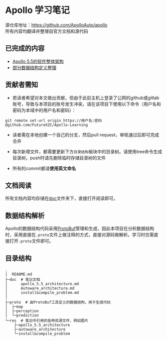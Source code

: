 # Apollo 学习笔记

源仓库地址：https://github.com/ApolloAuto/apollo  
所有内容均翻译并整理自官方文档和源代码

## 已完成的内容

- [Apollo 5.5的软件整体架构](./doc/apollo_5.5_architecture.md)
- [部分数据结构定义整理](./proto)

## 贡献者需知

- 若读者希望对本文做出贡献，但由于此前主机上登录了公网的github或gitlab账号，导致与本项目的账号发生冲突，请在该项目下使用以下命令（用户名和密码为本域中的用户名和密码）：

```
git remote set-url origin https://用户名:密码@github.com/FutureXZC/Apollo-Learning
```

- 读者需在本地创建一个自己的分支，然后pull request，审核通过后即可完成合并

- 每次新增文件，都需要更新下方`目录结构`板块中的目录树。请使用tree命令生成目录树，push时请先删除临时存储目录树的文件

- 所有的commit都请**使用英文命名**

## 文档阅读

所有文档内容均存储在[doc](./doc/)文件夹下，直接打开阅读即可。

## 数据结构解析

Apollo的数据结构代码采用[ProtoBuf](https://github.com/protocolbuffers/protobuf)管理和生成，因此本项目在分析数据结构时，采用直接在`.proto`文件上做注释的方式，直接对源码做解析。学习时仅需直接打开`.proto`文件即可。

## 目录结构

```
.
│  README.md
├─doc  # 笔记文档 
│      apollo_5.5_architecture.md
│      Autoware_architecture.md
│      install&compile_problem.md
│      
├─proto  # 由ProtoBuf工具定义的数据结构，用于生成代码
│  ├─map      
│  ├─perception      
│  └─prediction    
└─res  # 笔记中引用的各种资源文件，例如图片
    ├─apollo_5.5_architecture   
    ├─autoware_architecture  
    └─install&compile_problem
```
